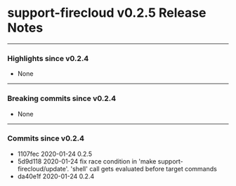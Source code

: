 # support-firecloud v0.2.5 Release Notes

---

### Highlights since v0.2.4

* None

---

### Breaking commits since v0.2.4

* None

---

### Commits since v0.2.4

* 1107fec 2020-01-24 0.2.5
* 5d9d118 2020-01-24 fix race condition in 'make support-firecloud/update'. 'shell' call gets evaluated before target commands
* da40e1f 2020-01-24 0.2.4
